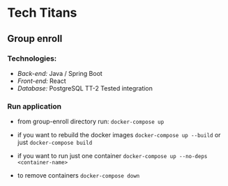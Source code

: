 # Tech Titans
## Group enroll

### Technologies:
- *Back-end:* Java / Spring Boot
- *Front-end:* React
- *Database:* PostgreSQL
TT-2
Tested integration

### Run application
- from group-enroll directory run:
`docker-compose up`

- if you want to rebuild the docker images
`docker-compose up --build` or just `docker-compose build`

- if you want to run just one container
`docker-compose up --no-deps <container-name>`

- to remove containers
`docker-compose down`
